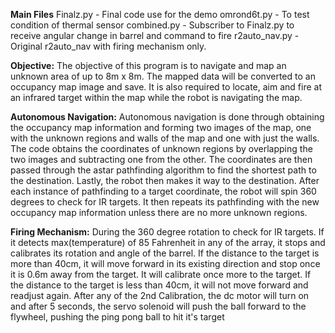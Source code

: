 **Main Files**
Finalz.py - Final code use for the demo
omrond6t.py - To test condition of thermal sensor
combined.py - Subscriber to Finalz.py to receive angular change in barrel and command to fire
r2auto_nav.py - Original r2auto_nav with firing mechanism only.


**Objective:**
The objective of this program is to navigate and map an unknown area of up to 8m x 8m. The mapped data will be converted to an occupancy map image and save. It is also required to locate, aim and fire at an infrared target within the map while the robot is navigating the map.

**Autonomous Navigation:**
Autonomous navigation is done through obtaining the occupancy map information and forming two images of the map, one with the unknown regions and walls of the map and one with just the walls. The code obtains the coordinates of unknown regions by overlapping the two images and subtracting one from the other. The coordinates are then passed through the astar pathfinding algorithm to find the shortest path to the destination. Lastly, the robot then makes it way to the destination. After each instance of pathfinding to a target coordinate, the robot will spin 360 degrees to check for IR targets. It then repeats its pathfinding with the new occupancy map information unless there are no more unknown regions.

**Firing Mechanism:**
During the 360 degree rotation to check for IR targets. If it detects max(temperature) of 85 Fahrenheit in any of the array, it stops and calibrates its rotation and angle of the barrel. If the distance to the target is more than 40cm, it will move forward in its existing direction and stop once it is 0.6m away from the target. It will calibrate once more to the target. If the distance to the target is less than 40cm, it will not move forward and readjust again. After any of the 2nd Calibration, the dc motor will turn on and after 5 seconds, the servo solenoid will push the ball forward to the flywheel, pushing the ping pong ball to hit it's target  
